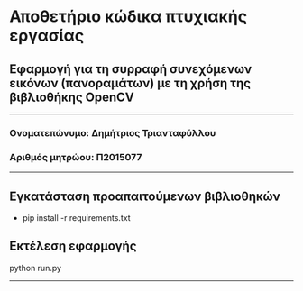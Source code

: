 # Αποθετήριο κώδικα πτυχιακής εργασίας

## Εφαρμογή για τη συρραφή συνεχόμενων εικόνων (πανοραμάτων) με τη χρήση της βιβλιοθήκης OpenCV

---

### Ονοματεπώνυμο: Δημήτριος Τριανταφύλλου
### Αριθμός μητρώου: Π2015077

---

## Εγκατάσταση προαπαιτούμενων βιβλιοθηκών

* pip install -r requirements.txt

## Εκτέλεση εφαρμογής

python run.py

---
